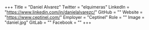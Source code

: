 +++
Title = "Daniel Alvarez"
Twitter = "elquimeras"
LinkedIn = "https://www.linkedin.com/in/danielalvarezc/"
GitHub = ""
Website = "https://www.ceptinel.com/"
Employer = "Ceptinel"
Role = ""
Image = "daniel.jpg"
GitLab = ""
Facebook = ""
+++
